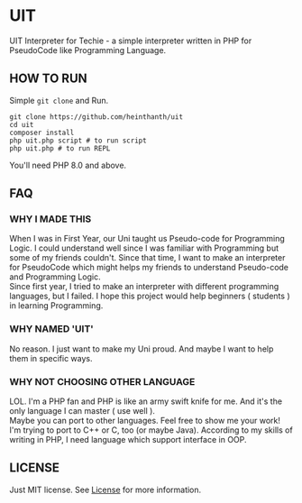 # UIT

UIT Interpreter for Techie - a simple interpreter written in PHP for PseudoCode like Programming Language.

## HOW TO RUN

Simple `git clone` and Run.

```shell
git clone https://github.com/heinthanth/uit
cd uit
composer install
php uit.php script # to run script
php uit.php # to run REPL
```

You'll need PHP 8.0 and above.

## FAQ

### WHY I MADE THIS

When I was in First Year, our Uni taught us Pseudo-code for Programming Logic. I could understand well since I was
familiar with Programming but some of my friends couldn't. Since that time, I want to make an interpreter for PseudoCode
which might helps my friends to understand Pseudo-code and Programming Logic.\
Since first year, I tried to make an interpreter with different programming languages, but I failed. I hope this project
would help beginners ( students ) in learning Programming.

### WHY NAMED 'UIT'

No reason. I just want to make my Uni proud. And maybe I want to help them in specific ways.

### WHY NOT CHOOSING OTHER LANGUAGE

LOL. I'm a PHP fan and PHP is like an army swift knife for me. And it's the only language I can master ( use well ).\
Maybe you can port to other languages. Feel free to show me your work! I'm trying to port to C++ or C, too (or maybe
Java). According to my skills of writing in PHP, I need language which support interface in OOP.

## LICENSE

Just MIT license. See [License](LICENSE) for more information.
